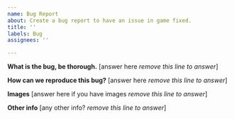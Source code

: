 ```yaml
---
name: Bug Report
about: Create a bug report to have an issue in game fixed.
title: ''
labels: Bug
assignees: ''

---
```


**What is the bug, be thorough.**
[answer here *remove this line to answer*]

**How can we reproduce this bug?**
[answer here *remove this line to answer*]

**Images**
[answer here if you have images *remove this line to answer*]

**Other info**
[any other info? *remove this line to answer*]
